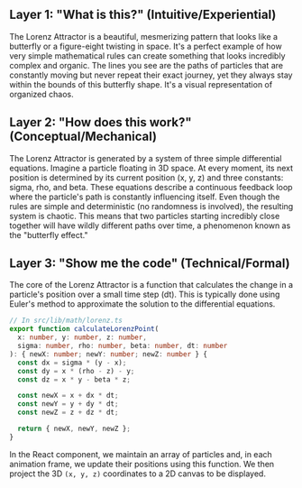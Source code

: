 ## Layer 1: "What is this?" (Intuitive/Experiential)

The Lorenz Attractor is a beautiful, mesmerizing pattern that looks like a butterfly or a figure-eight twisting in space. It's a perfect example of how very simple mathematical rules can create something that looks incredibly complex and organic. The lines you see are the paths of particles that are constantly moving but never repeat their exact journey, yet they always stay within the bounds of this butterfly shape. It's a visual representation of organized chaos.

## Layer 2: "How does this work?" (Conceptual/Mechanical)

The Lorenz Attractor is generated by a system of three simple differential equations. Imagine a particle floating in 3D space. At every moment, its next position is determined by its current position (x, y, z) and three constants: sigma, rho, and beta. These equations describe a continuous feedback loop where the particle's path is constantly influencing itself. Even though the rules are simple and deterministic (no randomness is involved), the resulting system is chaotic. This means that two particles starting incredibly close together will have wildly different paths over time, a phenomenon known as the "butterfly effect."

## Layer 3: "Show me the code" (Technical/Formal)

The core of the Lorenz Attractor is a function that calculates the change in a particle's position over a small time step (dt). This is typically done using Euler's method to approximate the solution to the differential equations.

```typescript
// In src/lib/math/lorenz.ts
export function calculateLorenzPoint(
  x: number, y: number, z: number,
  sigma: number, rho: number, beta: number, dt: number
): { newX: number; newY: number; newZ: number } {
  const dx = sigma * (y - x);
  const dy = x * (rho - z) - y;
  const dz = x * y - beta * z;

  const newX = x + dx * dt;
  const newY = y + dy * dt;
  const newZ = z + dz * dt;

  return { newX, newY, newZ };
}
```

In the React component, we maintain an array of particles and, in each animation frame, we update their positions using this function. We then project the 3D `(x, y, z)` coordinates to a 2D canvas to be displayed.
